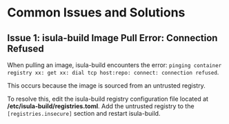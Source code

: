 # Common Issues and Solutions

## Issue 1: isula-build Image Pull Error: Connection Refused

When pulling an image, isula-build encounters the error: `pinging container registry xx: get xx: dial tcp host:repo: connect: connection refused`.

This occurs because the image is sourced from an untrusted registry.

To resolve this, edit the isula-build registry configuration file located at **/etc/isula-build/registries.toml**. Add the untrusted registry to the `[registries.insecure]` section and restart isula-build.
